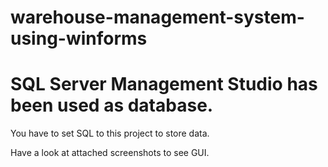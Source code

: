 # warehouse-management-system-using-winforms

   # SQL Server Management Studio has been used as database.
   You have to set SQL to this project to store data. 

   Have a look at attached screenshots to see GUI.
